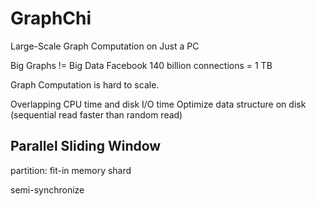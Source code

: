 # GraphChi
Large-Scale Graph Computation on Just a PC

Big Graphs != Big Data
Facebook 140 billion connections = 1 TB

Graph Computation is hard to scale.


Overlapping CPU time and disk I/O time
Optimize data structure on disk  (sequential read faster than random read)

## Parallel Sliding Window
partition: fit-in memory  shard

semi-synchronize

